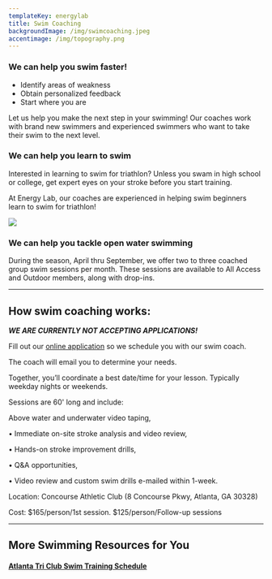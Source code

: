 ```yaml
---
templateKey: energylab
title: Swim Coaching
backgroundImage: /img/swimcoaching.jpeg
accentimage: /img/topography.png
---
```

### We can help you swim faster!

* Identify areas of weakness
* Obtain personalized feedback
* Start where you are

Let us help you make the next step in your swimming! Our coaches work with brand new swimmers and experienced swimmers who want to take their swim to the next level.

### We can help you learn to swim

Interested in learning to swim for triathlon? Unless you swam in high school or college, get expert eyes on your stroke before you start training.

At Energy Lab, our coaches are experienced in helping swim beginners learn to swim for triathlon!

![](https://energylabatl.com/2017/wp-content/uploads/2017/05/18556977_10154766414597746_971767310805515168_n.jpg)

### We can help you tackle open water swimming

During the season, April thru September, we offer two to three coached group swim sessions per month. These sessions are available to All Access and Outdoor members, along with drop-ins.

- - -

## How swim coaching works:

***WE ARE CURRENTLY NOT ACCEPTING APPLICATIONS!***

Fill out our [online application](https://goo.gl/forms/NrTJmnJyUMrmSgJq1) so we schedule you with our swim coach. 

The coach will email you to determine your needs.

Together, you’ll coordinate a best date/time for your lesson. Typically weekday nights or weekends.

Sessions are 60' long and include:

Above water and underwater video taping,

• Immediate on-site stroke analysis and video review,

• Hands-on stroke improvement drills,

•  Q&A opportunities,

• Video review and custom swim drills e-mailed within 1-week.

Location: Concourse Athletic Club (8 Concourse Pkwy, Atlanta, GA 30328)

Cost: $165/person/1st session. $125/person/Follow-up sessions   

- - -

## More Swimming Resources for You

#### [Atlanta Tri Club Swim Training Schedule](https://clients.mindbodyonline.com/classic/ws?studioid=30262&stype=-7&sView=week&sLoc=0)